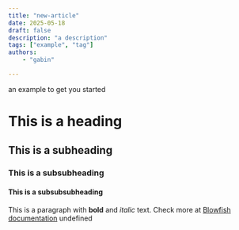 ```yaml
---
title: "new-article"
date: 2025-05-18
draft: false
description: "a description"
tags: ["example", "tag"]
authors:
    - "gabin"

---
```

 an example to get you started
# This is a heading
## This is a subheading
### This is a subsubheading
#### This is a subsubsubheading
This is a paragraph with **bold** and *italic* text.
Check more at [Blowfish documentation](https://blowfish.page/)
undefined